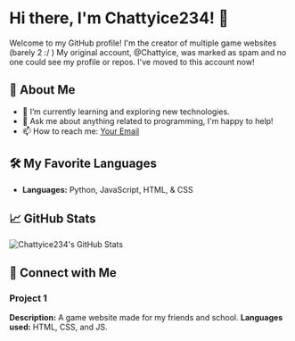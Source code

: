 # Hi there, I'm Chattyice234! 👋

Welcome to my GitHub profile! I'm the creator of multiple game websites (barely 2 :/ ) My original account, @Chattyice, was marked as spam and no one could see my profile or repos. I've moved to this account now!

## 🚀 About Me

- 🌱 I’m currently learning and exploring new technologies.
- 💬 Ask me about anything related to programming, I'm happy to help!
- 📫 How to reach me: [Your Email](mailto:iamohio1@outlook.com)

## 🛠️ My Favorite Languages

- **Languages:** Python, JavaScript, HTML, & CSS

## 📈 GitHub Stats

![Chattyice234's GitHub Stats](https://github-readme-stats.vercel.app/api?username=Chattyice234&show_icons=true&theme=radical)

## 🔗 Connect with Me

### Project 1
**Description:** A game website made for my friends and school.
**Languages used:** HTML, CSS, and JS.

